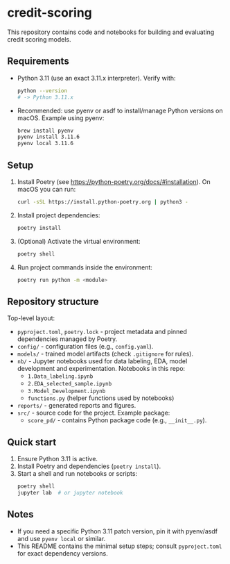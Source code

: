 # credit-scoring

This repository contains code and notebooks for building and evaluating credit scoring models.

## Requirements

- Python 3.11 (use an exact 3.11.x interpreter). Verify with:
  ```bash
  python --version
  # -> Python 3.11.x
  ```

- Recommended: use pyenv or asdf to install/manage Python versions on macOS. Example using pyenv:
  ```bash
  brew install pyenv
  pyenv install 3.11.6
  pyenv local 3.11.6
  ```

## Setup

1. Install Poetry (see https://python-poetry.org/docs/#installation). On macOS you can run:
	```bash
	curl -sSL https://install.python-poetry.org | python3 -
	```

2. Install project dependencies:
	```bash
	poetry install
	```

3. (Optional) Activate the virtual environment:
	```bash
	poetry shell
	```

4. Run project commands inside the environment:
	```bash
	poetry run python -m <module>
	```

## Repository structure

Top-level layout:

- `pyproject.toml`, `poetry.lock` - project metadata and pinned dependencies managed by Poetry.
- `config/` - configuration files (e.g., `config.yaml`).
- `models/` - trained model artifacts (check `.gitignore` for rules).
- `nb/` - Jupyter notebooks used for data labeling, EDA, model development and experimentation. Notebooks in this repo:
  - `1.Data_labeling.ipynb`
  - `2.EDA_selected_sample.ipynb`
  - `3.Model_Development.ipynb`
  - `functions.py` (helper functions used by notebooks)
- `reports/` - generated reports and figures.
- `src/` - source code for the project. Example package:
  - `score_pd/` - contains Python package code (e.g., `__init__.py`).

## Quick start

1. Ensure Python 3.11 is active.
2. Install Poetry and dependencies (`poetry install`).
3. Start a shell and run notebooks or scripts:
	```bash
	poetry shell
	jupyter lab  # or jupyter notebook
	```

## Notes

- If you need a specific Python 3.11 patch version, pin it with pyenv/asdf and use `pyenv local` or similar.
- This README contains the minimal setup steps; consult `pyproject.toml` for exact dependency versions.
